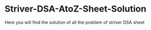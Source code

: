 # Striver-DSA-AtoZ-Sheet-Solution
Here you will find the solution of all the problem of striver DSA sheet
